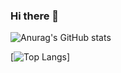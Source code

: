 ### Hi there 👋

![Anurag's GitHub stats](https://github-readme-stats.vercel.app/api?username=eirikgba&show_icons=true&theme=radical)

[![Top Langs](https://github-readme-stats.vercel.app/api/top-langs/?username=eirikgba&show_icons=true&theme=radical&count_private=true&langs_count=8&layout=compact)]
<!-- https://github.com/anuraghazra/github-readme-stats -->

<!--
**eirikgba/eirikgba** is a ✨ _special_ ✨ repository because its `README.md` (this file) appears on your GitHub profile.

Here are some ideas to get you started:

- 🔭 I’m currently working on ...
- 🌱 I’m currently learning ...
- 👯 I’m looking to collaborate on ...
- 🤔 I’m looking for help with ...
- 💬 Ask me about ...
- 📫 How to reach me: ...
- 😄 Pronouns: ...
- ⚡ Fun fact: ...
-->
